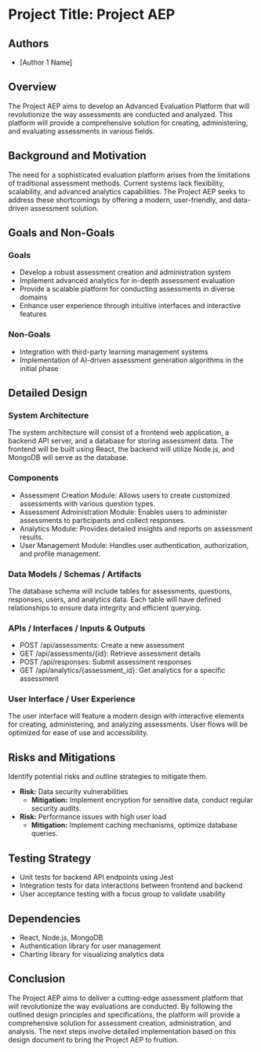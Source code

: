 # Project Title: Project AEP
## Authors
- [Author 1 Name]

## Overview
The Project AEP aims to develop an Advanced Evaluation Platform that will revolutionize the way assessments are conducted and analyzed. This platform will provide a comprehensive solution for creating, administering, and evaluating assessments in various fields.

## Background and Motivation
The need for a sophisticated evaluation platform arises from the limitations of traditional assessment methods. Current systems lack flexibility, scalability, and advanced analytics capabilities. The Project AEP seeks to address these shortcomings by offering a modern, user-friendly, and data-driven assessment solution.

## Goals and Non-Goals

### Goals
- Develop a robust assessment creation and administration system
- Implement advanced analytics for in-depth assessment evaluation
- Provide a scalable platform for conducting assessments in diverse domains
- Enhance user experience through intuitive interfaces and interactive features

### Non-Goals
- Integration with third-party learning management systems
- Implementation of AI-driven assessment generation algorithms in the initial phase

## Detailed Design

### System Architecture
The system architecture will consist of a frontend web application, a backend API server, and a database for storing assessment data. The frontend will be built using React, the backend will utilize Node.js, and MongoDB will serve as the database.

### Components
- Assessment Creation Module: Allows users to create customized assessments with various question types.
- Assessment Administration Module: Enables users to administer assessments to participants and collect responses.
- Analytics Module: Provides detailed insights and reports on assessment results.
- User Management Module: Handles user authentication, authorization, and profile management.

### Data Models / Schemas / Artifacts
The database schema will include tables for assessments, questions, responses, users, and analytics data. Each table will have defined relationships to ensure data integrity and efficient querying.

### APIs / Interfaces / Inputs & Outputs
- POST /api/assessments: Create a new assessment
- GET /api/assessments/{id}: Retrieve assessment details
- POST /api/responses: Submit assessment responses
- GET /api/analytics/{assessment_id}: Get analytics for a specific assessment

### User Interface / User Experience
The user interface will feature a modern design with interactive elements for creating, administering, and analyzing assessments. User flows will be optimized for ease of use and accessibility.

## Risks and Mitigations

Identify potential risks and outline strategies to mitigate them.
- **Risk:** Data security vulnerabilities
  - **Mitigation:** Implement encryption for sensitive data, conduct regular security audits.
- **Risk:** Performance issues with high user load
  - **Mitigation:** Implement caching mechanisms, optimize database queries.

## Testing Strategy

- Unit tests for backend API endpoints using Jest
- Integration tests for data interactions between frontend and backend
- User acceptance testing with a focus group to validate usability

## Dependencies

- React, Node.js, MongoDB
- Authentication library for user management
- Charting library for visualizing analytics data

## Conclusion

The Project AEP aims to deliver a cutting-edge assessment platform that will revolutionize the way evaluations are conducted. By following the outlined design principles and specifications, the platform will provide a comprehensive solution for assessment creation, administration, and analysis. The next steps involve detailed implementation based on this design document to bring the Project AEP to fruition.